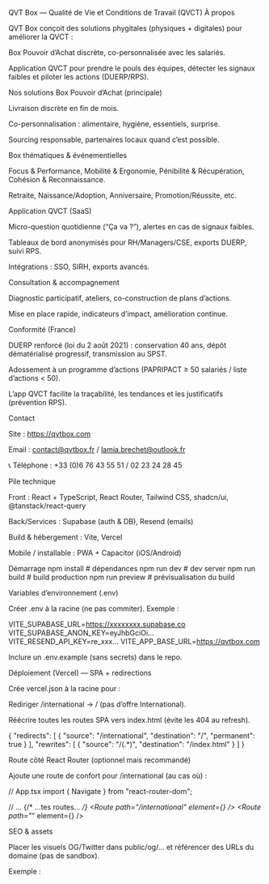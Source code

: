 QVT Box — Qualité de Vie et Conditions de Travail (QVCT)
À propos

QVT Box conçoit des solutions phygitales (physiques + digitales) pour améliorer la QVCT :

Box Pouvoir d’Achat discrète, co-personnalisée avec les salariés.

Application QVCT pour prendre le pouls des équipes, détecter les signaux faibles et piloter les actions (DUERP/RPS).

Nos solutions
Box Pouvoir d’Achat (principale)

Livraison discrète en fin de mois.

Co-personnalisation : alimentaire, hygiène, essentiels, surprise.

Sourcing responsable, partenaires locaux quand c’est possible.

Box thématiques & événementielles

Focus & Performance, Mobilité & Ergonomie, Pénibilité & Récupération, Cohésion & Reconnaissance.

Retraite, Naissance/Adoption, Anniversaire, Promotion/Réussite, etc.

Application QVCT (SaaS)

Micro-question quotidienne (“Ça va ?”), alertes en cas de signaux faibles.

Tableaux de bord anonymisés pour RH/Managers/CSE, exports DUERP, suivi RPS.

Intégrations : SSO, SIRH, exports avancés.

Consultation & accompagnement

Diagnostic participatif, ateliers, co-construction de plans d’actions.

Mise en place rapide, indicateurs d’impact, amélioration continue.

Conformité (France)

DUERP renforcé (loi du 2 août 2021) : conservation 40 ans, dépôt dématérialisé progressif, transmission au SPST.

Adossement à un programme d’actions (PAPRIPACT ≥ 50 salariés / liste d’actions < 50).

L’app QVCT facilite la traçabilité, les tendances et les justificatifs (prévention RPS).


Contact

Site : https://qvtbox.com

Email : contact@qvtbox.fr / lamia.brechet@outlook.fr

📞 Téléphone : +33 (0)6 76 43 55 51 / 02 23 24 28 45

Pile technique

Front : React + TypeScript, React Router, Tailwind CSS, shadcn/ui, @tanstack/react-query

Back/Services : Supabase (auth & DB), Resend (emails)

Build & hébergement : Vite, Vercel

Mobile / installable : PWA + Capacitor (iOS/Android)

Démarrage
npm install         # dépendances
npm run dev         # dev server
npm run build       # build production
npm run preview     # prévisualisation du build

Variables d’environnement (.env)

Créer .env à la racine (ne pas commiter). Exemple :

VITE_SUPABASE_URL=https://xxxxxxxx.supabase.co
VITE_SUPABASE_ANON_KEY=eyJhbGciOi...
VITE_RESEND_API_KEY=re_xxx...
VITE_APP_BASE_URL=https://qvtbox.com


Inclure un .env.example (sans secrets) dans le repo.

Déploiement (Vercel) — SPA + redirections

Crée vercel.json à la racine pour :

Rediriger /international → / (pas d’offre International).

Réécrire toutes les routes SPA vers index.html (évite les 404 au refresh).

{
  "redirects": [
    { "source": "/international", "destination": "/", "permanent": true }
  ],
  "rewrites": [
    { "source": "/(.*)", "destination": "/index.html" }
  ]
}

Route côté React Router (optionnel mais recommandé)

Ajoute une route de confort pour /international (au cas où) :

// App.tsx
import { Navigate } from "react-router-dom";

// ...
<Routes>
  {/* ...tes routes... */}
  <Route path="/international" element={<Navigate to="/" replace />} />
  <Route path="*" element={<NotFound />} />
</Routes>

SEO & assets

Placer les visuels OG/Twitter dans public/og/... et référencer des URLs du domaine (pas de sandbox).

Exemple :

<meta property="og:image" content="https://qvtbox.com/og/hero.jpg" />
